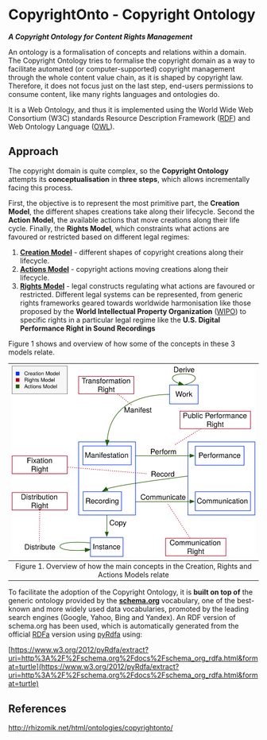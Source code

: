 # CopyrightOnto - Copyright Ontology
_**A Copyright Ontology for Content Rights Management**_

An ontology is a formalisation of concepts and relations within a domain. The Copyright Ontology tries to formalise the copyright domain as a way to facilitate automated (or computer-supported) copyright management through the whole content value chain, as it is shaped by copyright law. Therefore, it does not focus just on the last step, end-users permissions to consume content, like many rights languages and ontologies do.  

It is a Web Ontology, and thus it is implemented using the World Wide Web Consortium (W3C) standards Resource Description Framework ([RDF](https://de.wikipedia.org/wiki/Resource_Description_Framework)) and Web Ontology Language ([OWL](https://en.wikipedia.org/wiki/Web_Ontology_Language)).

## Approach
The copyright domain is quite complex, so the **Copyright Ontology** attempts its **conceptualisation** in **three steps**, which allows incrementally facing this process.

First, the objective is to represent the most primitive part, the **Creation Model**, the different shapes creations take along their lifecycle. Second the **Action Model**, the available actions that move creations along their life cycle. Finally, the **Rights Model**, which constraints what actions are favoured or restricted based on different legal regimes:

1. [**Creation Model**](CreationModel) - different shapes of copyright creations along their lifecycle.
2. [**Actions Model**](ActionsModel) - copyright actions moving creations along their lifecycle.
3. [**Rights Model**](RightsModel) - legal constructs regulating what actions are favoured or restricted. Different legal systems can be represented, from generic rights frameworks geared towards worldwide harmonisation like those proposed by the **World Intellectual Property Organization** ([WIPO](http://www.wipo.int)) to specific rights in a particular legal regime like the **U.S. Digital Performance Right in Sound Recordings**

Figure 1 shows and overview of how some of the concepts in these 3 models relate.

|                     ![img](Overview.svg)                     |
| :----------------------------------------------------------: |
| Figure 1. Overview of how the main concepts in the Creation, Rights and Actions Models relate |

To facilitate the adoption of the Copyright Ontology, it is **built on top of** the generic ontology provided by the [**schema.org**](http://schema.org) vocabulary, one of the best-known and more widely used data vocabularies, promoted by the leading search engines (Google, Yahoo, Bing and Yandex). An RDF version of schema.org has been used, which is automatically generated from the official [RDFa](http://schema.org/docs/schema_org_rdfa.html) version using [pyRdfa](https://www.w3.org/2012/pyRdfa) using:

[https://www.w3.org/2012/pyRdfa/extract?uri=http%3A%2F%2Fschema.org%2Fdocs%2Fschema_org_rdfa.html&format=turtle](https://www.w3.org/2012/pyRdfa/extract?uri=http%3A%2F%2Fschema.org%2Fdocs%2Fschema_org_rdfa.html&format=turtle)

## References

http://rhizomik.net/html/ontologies/copyrightonto/
